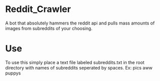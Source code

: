 # Reddit_Crawler
A bot that absolutely hammers the reddit api and pulls mass amounts of images from subreddits of your choosing.


# Use
To use this simply place a text file labeled subreddits.txt in the root directory with names of subreddits seperated by spaces. 
Ex: pics aww puppys


